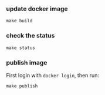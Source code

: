 ### update docker image

`make build`

### check the status

`make status`

### publish image

First login with `docker login`, then run:

`make publish`
